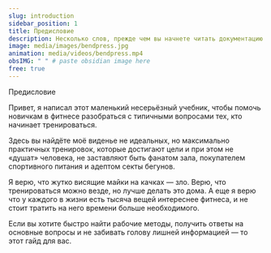 ```yaml
---
slug: introduction
sidebar_position: 1
title: Предисловие
description: Несколько слов, прежде чем вы начнете читать документацию
image: media/images/bendpress.jpg
animation: media/videos/bendpress.mp4
obsIMG: " " # paste obsidian image here
free: true
---
```


Предисловие

Привет, я написал этот маленький несерьёзный учебник, чтобы помочь новичкам в фитнесе разобраться с типичными вопросами тех, кто начинает тренироваться.

Здесь вы найдёте моё виденье не идеальных, но максимально практичных тренировок, которые достигают цели и при этом не «душат» человека, не заставляют быть фанатом зала, покупателем спортивного питания и адептом секты бегунов.

Я верю, что жутко висящие майки на качках — зло. Верю, что тренироваться можно везде, но лучше делать это дома. А еще я верю что у каждого в жизни есть тысяча вещей интереснее фитнеса, и не стоит тратить на него времени больше необходимого.

Если вы хотите быстро найти рабочие методы, получить ответы на основные вопросы и не забивать голову лишней информацией — то этот гайд для вас.


